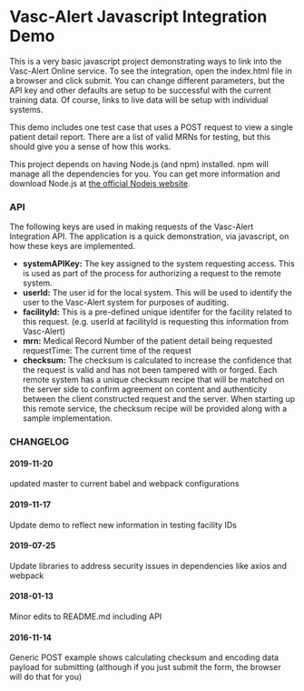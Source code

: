 # Vasc-Alert Javascript Integration Demo

This is a very basic javascript project demonstrating ways to link into the Vasc-Alert Online service. To see the integration, open the index.html file in a browser and click submit. You can change different parameters, but the API key and other defaults are setup to be successful with the current training data. Of course, links to live data will be setup with individual systems.

This demo  includes one test case that uses a POST request to view a single patient detail report. There are a list of valid MRNs for testing, but this should give you a sense of how this works.


This project depends on having Node.js (and npm) installed. npm will manage all the dependencies for you. You can get more information
and download Node.js at [the official Nodejs website](https://nodejs.org/ "Official Nodejs Website").


### API

The following keys are used in making requests of the Vasc-Alert Integration API. The application is a quick demonstration, via javascript, on how these keys are implemented.

* **systemAPIKey:** The key assigned to the system requesting access. This is used as part of the process for authorizing a request to the remote system.
* **userId:** The user id for the local system. This will be used to identify the user to the Vasc-Alert system for purposes of auditing.
* **facilityId:** This is a pre-defined unique identifer for the facility related to this request. (e.g. userId at facilityId is requesting this information from Vasc-Alert)
* **mrn:** Medical Record Number of the patient detail being requested
requestTime: The current time of the request
* **checksum:** The checksum is calculated to increase the confidence that the request is valid and has not been tampered with or forged. Each remote system has a unique checksum recipe that will be matched on the server side to confirm agreement on content and authenticity between the client constructed request and the server. When starting up this remote service, the checksum recipe will be provided along with a sample implementation.



### CHANGELOG

#### 2019-11-20

updated master to current babel and webpack configurations

#### 2019-11-17

Update demo to reflect new information in testing facility IDs

#### 2019-07-25

Update libraries to address security issues in dependencies like axios and webpack

#### 2018-01-13

Minor edits to README.md including API

#### 2016-11-14

Generic POST example shows calculating checksum and encoding data payload for submitting (although if you just submit the form,
the browser will do that for you)
